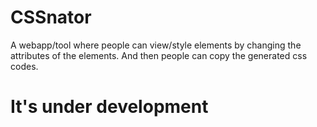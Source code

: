 # CSSnator

A webapp/tool where people can view/style elements by changing the attributes of the elements. And then people can copy the generated css codes.
# It's under development
